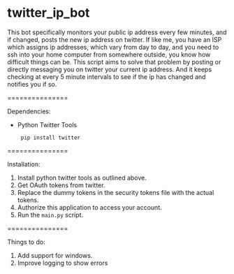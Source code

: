 twitter_ip_bot
==============

This bot specifically monitors your public ip address every few minutes, and if changed, posts the new ip address on twitter. If like me, you have an ISP which assigns ip addresses, which vary from day to day, and you need to ssh into your home computer from somewhere outside, you know how difficult things can be. This script aims to solve that problem by posting or directly messaging you on twitter your current ip address. And it keeps checking at every 5 minute intervals to see if the ip has changed and notifies you if so.

===============

Dependencies:

*  Python Twitter Tools
        
        pip install twitter
        

===============

Installation:

1. Install python twitter tools as outlined above.
2. Get OAuth tokens from twitter.
3. Replace the dummy tokens in the security tokens file with the actual tokens.
4. Authorize this application to access your account.
5. Run the `main.py` script.

===============

Things to do:

1. Add support for windows.
2. Improve logging to show errors